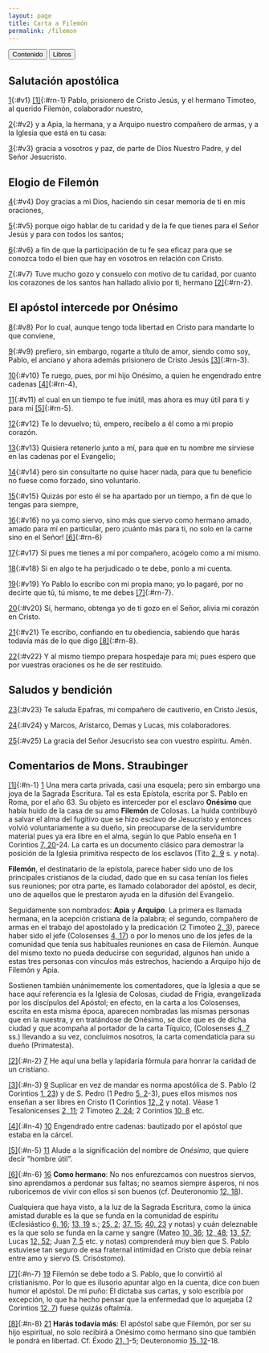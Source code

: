 ```yaml
---
layout: page
title: Carta a Filemón
permalink: /filemon
---
```


<div class="navigation">
   <input type="button" popovertarget="toc" value="Contenido">
   <input type="button" popovertarget="books" value="Libros">
</div>

<div id="books" markdown="1" popover>

   {% include book-list.md %}
</div>

<div id="toc" markdown="1" popover>

   - Tabla de contenido
   {:toc}
</div>

## Salutación apostólica

[1](#v1){:#v1} [[1]](#n-1){:#rn-1} Pablo, prisionero de Cristo Jesús, y el hermano Timoteo, al querido Filemón, colaborador nuestro,

[2](#v2){:#v2} y a Apia, la hermana, y a Arquipo nuestro compañero de armas, y a la Iglesia que está en tu casa:

[3](#v3){:#v3} gracia a vosotros y paz, de parte de Dios Nuestro Padre, y del Señor Jesucristo.

## Elogio de Filemón

[4](#v4){:#v4} Doy gracias a mi Dios, haciendo sin cesar memoria de ti en mis oraciones,

[5](#v5){:#v5} porque oigo hablar de tu caridad y de la fe que tienes para el Señor Jesús y para con todos los santos;

[6](#v6){:#v6} a fin de que la participación de tu fe sea eficaz para que se conozca todo el bien que hay en vosotros en relación con Cristo.

[7](#v7){:#v7} Tuve mucho gozo y consuelo con motivo de tu caridad, por cuanto los corazones de los santos han hallado alivio por ti, hermano [[2]](#n-2){:#rn-2}.

## El apóstol intercede por Onésimo

[8](#v8){:#v8} Por lo cual, aunque tengo toda libertad en Cristo para mandarte lo que conviene,

[9](#v9){:#v9} prefiero, sin embargo, rogarte a título de amor, siendo como soy, Pablo, el anciano y ahora además prisionero de Cristo Jesús [[3]](#n-3){:#rn-3}.

[10](#v10){:#v10} Te ruego, pues, por mi hijo Onésimo, a quien he engendrado entre cadenas [[4]](#n-4){:#rn-4},

[11](#v11){:#v11} el cual en un tiempo te fue inútil, mas ahora es muy útil para ti y para mí [[5]](#n-5){:#rn-5}.

[12](#v12){:#v12} Te lo devuelvo; tú, empero, recíbelo a él como a mi propio corazón.

[13](#v13){:#v13} Quisiera retenerlo junto a mí, para que en tu nombre me sirviese en las cadenas por el Evangelio;

[14](#v14){:#v14} pero sin consultarte no quise hacer nada, para que tu beneficio no fuese como forzado, sino voluntario.

[15](#v15){:#v15} Quizás por esto él se ha apartado por un tiempo, a fin de que lo tengas para siempre,

[16](#v16){:#v16} no ya como siervo, sino más que siervo como hermano amado, amado para mí en particular, pero ¡cuánto más para ti, no solo en la carne sino en el Señor! [[6]](#n-6){:#rn-6}

[17](#v17){:#v17} Si pues me tienes a mí por compañero, acógelo como a mí mismo.

[18](#v18){:#v18} Si en algo te ha perjudicado o te debe, ponlo a mi cuenta.

[19](#v19){:#v19} Yo Pablo lo escribo con mi propia mano; yo lo pagaré, por no decirte que tú, tú mismo, te me debes [[7]](#n-7){:#rn-7}.

[20](#v20){:#v20} Sí, hermano, obtenga yo de ti gozo en el Señor, alivia mi corazón en Cristo.

[21](#v21){:#v21} Te escribo, confiando en tu obediencia, sabiendo que harás todavía más de lo que digo [[8]](#n-8){:#rn-8}.

[22](#v22){:#v22} Y al mismo tiempo prepara hospedaje para mí; pues espero que por vuestras oraciones os he de ser restituido.

## Saludos y bendición

[23](#v23){:#v23} Te saluda Epafras, mi compañero de cautiverio, en Cristo Jesús,

[24](#v24){:#v24} y Marcos, Aristarco, Demas y Lucas, mis colaboradores.

[25](#v25){:#v25} La gracia del Señor Jesucristo sea con vuestro espíritu. Amén.

## Comentarios de Mons. Straubinger

[[1]](#rn-1){:#n-1} [1](#v1) Una mera carta privada, casi una esquela; pero sin embargo una joya de la Sagrada Escritura. Tal es esta Epístola, escrita por S. Pablo en Roma, por el año 63. Su objeto es interceder por el esclavo **Onésimo** que había huido de la casa de su amo **Filemón** de Colosas. La huida contribuyó a salvar el alma del fugitivo que se hizo esclavo de Jesucristo y entonces volvió voluntariamente a su dueño, sin preocuparse de la servidumbre material pues ya era libre en el alma, según lo que Pablo enseña en 1 Corintios [7, 20](1-corintios#c7-v20)-24. La carta es un documento clásico para demostrar la posición de la Iglesia primitiva respecto de los esclavos (Tito [2, 9](tito#c2-v9) s. y nota).

**Filemón**, el destinatario de la epístola, parece haber sido uno de los principales cristianos de la ciudad, dado que en su casa tenían los fieles sus reuniones; por otra parte, es llamado colaborador del apóstol, es decir, uno de aquellos que le prestaron ayuda en la difusión del Evangelio.

Seguidamente son nombrados: **Apia** y **Arquipo**. La primera es llamada hermana, en la acepción cristiana de la palabra; el segundo, compañero de armas en el trabajo del apostolado y la predicación (2 Timoteo [2, 3](2-timoteo#c2-v3)), parece haber sido el jefe (Colosenses [4, 17](colosenses#c4-v17)) o por lo menos uno de los jefes de la comunidad que tenía sus habituales reuniones en casa de Filemón. Aunque del mismo texto no pueda deducirse con seguridad, algunos han unido a estas tres personas con vínculos más estrechos, haciendo a Arquipo hijo de Filemón y Apia.

Sostienen también unánimemente los comentadores, que la Iglesia a que se hace aquí referencia es la Iglesia de Colosas, ciudad de Frigia, evangelizada por los discípulos del Apóstol; en efecto, en la carta a los Colosenses, escrita en esta misma época, aparecen nombradas las mismas personas que en la nuestra, y en tratándose de Onésimo, se dice que es de dicha ciudad y que acompaña al portador de la carta Tíquico, (Colosenses [4, 7](colosenses#c4-v7) ss.) llevando a su vez, concluimos nosotros, la carta comendaticia para su dueño (Primatesta).

[[2]](#rn-2){:#n-2} [7](#v7) He aquí una bella y lapidaria fórmula para honrar la caridad de un cristiano.

[[3]](#rn-3){:#n-3} [9](#v9) Suplicar en vez de mandar es norma apostólica de S. Pablo (2 Corintios [1, 23](2-corintios#c1-v23)) y de S. Pedro (1 Pedro [5, 2](1-pedro#c5-v2)-3), pues ellos mismos nos enseñan a ser libres en Cristo (1 Corintios [12, 2](1-corintios#c12-v2) y nota). Véase 1 Tesalonicenses [2, 11](1-tesalonicenses#c2-v11); 2 Timoteo [2, 24](2-timoteo#c2-v24); 2 Corintios [10, 8](2-corintios#c10-v8) etc.

[[4]](#rn-4){:#n-4} [10](#v10) Engendrado entre cadenas: bautizado por el apóstol que estaba en la cárcel.

[[5]](#rn-5){:#n-5} [11](#v11) Alude a la significación del nombre de *Onésimo*, que quiere decir "hombre útil".

[[6]](#rn-6){:#n-6} [16](#v16) **Como hermano**: No nos enfurezcamos con nuestros siervos, sino aprendamos a perdonar sus faltas; no seamos siempre ásperos, ni nos ruboricemos de vivir con ellos si son buenos (cf. Deuteronomio [12, 18](deuteronomio#c12-v18)).

Cualquiera que haya visto, a la luz de la Sagrada Escritura, como la única amistad durable es la que se funda en la comunidad de espíritu (Eclesiástico [6, 16](eclesiastico#c6-v16); [13, 19](eclesiastico#c13-v19) s.; [25, 2](eclesiastico#c25-v2); [37, 15](eclesiastico#c37-v15); [40, 23](eclesiastico#c40-v23) y notas) y cuán deleznable es la que solo se funda en la carne y sangre (Mateo [10, 36](mateo#c10-v36); [12, 48](mateo#c12-v48); [13, 57](mateo#c13-v57); Lucas [12, 52](lucas#c12-v52); Juan [7, 5](juan#c7-v5) etc. y notas) comprenderá muy bien que S. Pablo estuviese tan seguro de esa fraternal intimidad en Cristo que debía reinar entre amo y siervo (S. Crisóstomo).

[[7]](#rn-7){:#n-7} [19](#v19) Filemón se debe todo a S. Pablo, que lo convirtió al cristianismo. Por lo que es ilusorio apuntar algo en la cuenta, dice con buen humor el apóstol. De mi puño: Él dictaba sus cartas, y solo escribía por excepción, lo que ha hecho pensar que la enfermedad que lo aquejaba (2 Corintios [12, 7](2-corintios#c12-v7)) fuese quizás oftalmía.

[[8]](#rn-8){:#n-8} [21](#v21) **Harás todavía más**: El apóstol sabe que Filemón, por ser su hijo espiritual, no solo recibirá a Onésimo como hermano sino que también le pondrá en libertad. Cf. Éxodo [21, 1](exodo#c21-v1)-5; Deuteronomio [15, 12](deuteronomio#c15-v12)-18.

<!-- Total de referencias: 8 -->
<!-- Rango original de referencias: 12394 - 12401 -->

<!-- Total de notas: 8 -->
<!-- Rango original: [12394] - [12401] -->